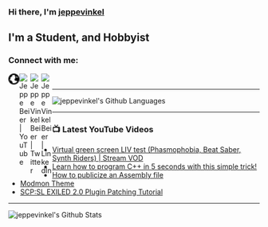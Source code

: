 ### Hi there, I'm [jeppevinkel][website]

## I'm a Student, and Hobbyist

### Connect with me:

[<img align="left" alt="jeppdev.com" width="22px" src="https://raw.githubusercontent.com/iconic/open-iconic/master/svg/globe.svg" />][website]
[<img align="left" alt="Jeppe Beier | YouTube" width="22px" src="https://cdn.jsdelivr.net/npm/simple-icons@v3/icons/youtube.svg" />][youtube]
[<img align="left" alt="Jeppe Vinkel Beier | Twitter" width="22px" src="https://cdn.jsdelivr.net/npm/simple-icons@v3/icons/twitter.svg" />][twitter]
[<img align="left" alt="Jeppe Vinkel Beier | LinkedIn" width="22px" src="https://cdn.jsdelivr.net/npm/simple-icons@v3/icons/linkedin.svg" />][linkedin]

<br />

---

<img alt="jeppevinkel's Github Languages" src="https://github-readme-stats.vercel.app/api/top-langs/?username=jeppevinkel&hide_border=true&theme=nord" />

---

### 📺 Latest YouTube Videos
<!-- YOUTUBE:START -->
- [Virtual green screen LIV test (Phasmophobia, Beat Saber, Synth Riders) | Stream VOD](https://www.youtube.com/watch?v=yZcUpghghZg)
- [Learn how to program C++ in 5 seconds with this simple trick!](https://www.youtube.com/watch?v=NpBfbwRtLgY)
- [How to publicize an Assembly file](https://www.youtube.com/watch?v=fzJbpVB68zg)
- [Modmon Theme](https://www.youtube.com/watch?v=-1mkh1s5U-Q)
- [SCP:SL EXILED 2.0 Plugin Patching Tutorial](https://www.youtube.com/watch?v=pXK69ef8LuQ)
<!-- YOUTUBE:END -->

---

<img align="left" alt="jeppevinkel's Github Stats" src="https://github-readme-stats.vercel.app/api?username=jeppevinkel&show_icons=true&hide_border=true&theme=nord" />

[website]: https://jeppdev.com
[twitter]: https://twitter.com/JeppeVinkel
[youtube]: https://youtube.com/channel/UCG3yFoQHYz6IPtq34bxu3ug
[linkedin]: https://linkedin.com/in/Jeppe-Vinkel-Beier